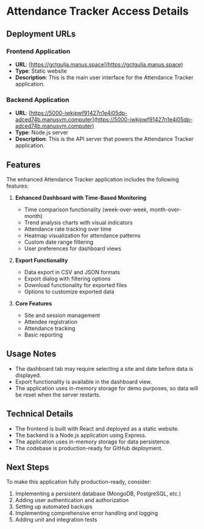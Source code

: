 # Attendance Tracker Access Details

## Deployment URLs

### Frontend Application
- **URL**: [https://gctgulja.manus.space](https://gctgulja.manus.space)
- **Type**: Static website
- **Description**: This is the main user interface for the Attendance Tracker application.

### Backend Application
- **URL**: [https://5000-iwkjpwf91427n1e4i05dp-adced74b.manusvm.computer](https://5000-iwkjpwf91427n1e4i05dp-adced74b.manusvm.computer)
- **Type**: Node.js server
- **Description**: This is the API server that powers the Attendance Tracker application.

## Features

The enhanced Attendance Tracker application includes the following features:

1. **Enhanced Dashboard with Time-Based Monitoring**
   - Time comparison functionality (week-over-week, month-over-month)
   - Trend analysis charts with visual indicators
   - Attendance rate tracking over time
   - Heatmap visualization for attendance patterns
   - Custom date range filtering
   - User preferences for dashboard views

2. **Export Functionality**
   - Data export in CSV and JSON formats
   - Export dialog with filtering options
   - Download functionality for exported files
   - Options to customize exported data

3. **Core Features**
   - Site and session management
   - Attendee registration
   - Attendance tracking
   - Basic reporting

## Usage Notes

- The dashboard tab may require selecting a site and date before data is displayed.
- Export functionality is available in the dashboard view.
- The application uses in-memory storage for demo purposes, so data will be reset when the server restarts.

## Technical Details

- The frontend is built with React and deployed as a static website.
- The backend is a Node.js application using Express.
- The application uses in-memory storage for data persistence.
- The codebase is production-ready for GitHub deployment.

## Next Steps

To make this application fully production-ready, consider:

1. Implementing a persistent database (MongoDB, PostgreSQL, etc.)
2. Adding user authentication and authorization
3. Setting up automated backups
4. Implementing comprehensive error handling and logging
5. Adding unit and integration tests

